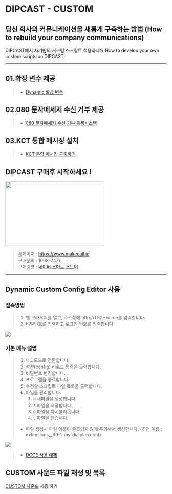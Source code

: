 # DIPCAST - CUSTOM 

## 당신 회사의 커뮤니케이션을 새롭게 구축하는 방법 (How to rebuild your company communications)

DIPCAST에서 자기만의 커스텀 스크립트 적용하세요
How to develop your own custom scripts on DIPCAST!
***

## 01.확장 변수 제공
> * [Dynamic 확장 변수](61-1-VARIABLE.md)

## 02.080 문자메세지 수신 거부 제공
> * [080 문자메세지 수신 거부 등록시스템](62-1-080DND.md)

## 03.KCT 통합 메시징 설치
> * [KCT 통합 메시징 구축하기](KCT-통합메시징.md)



## DIPCAST 구매후 시작하세요 !

<img src="resources/images/login-bg.png" width="309" height="200"/><br>     
> 홈페이지 : https://www.makecall.io     
> 구매문의 : 1668-2471     
> 구매링크 : [네이버 스마트 스토어](https://smartstore.naver.com/olssoo/)     
***

## Dynamic Custom Config Editor 사용
### 접속방법
> 1. 웹 브라우져를 열고, 주소창에 http://```IP주소```/dcce를 입력합니다. 
> 1. 비밀번호를 입력하고 로그인 번호를 입력합니다.
<img src="resources/images/dcce-login.png">

### 기본 메뉴 설명
> 1. 다크모드로 전환합니다.
> 1. 설정(config) 리로드 명령을 출력합니다.
> 1. 비밀번호 변경합니다.
> 1. 프로그램을 종료합니다.
> 1. 수정할 스크립트 파일 목록을 출력합니다.
> 1. 파일을 관리합니다.
>       1. ```N``` 새파일을 생성합니다.
>       1. ```S``` 파일을 저장합니다.
>       1. ```O``` 파일을 다시불러옵니다.
>       1. ```C``` 파일을 닫습니다.
>
> * 파일 생성시 파일 이름이 중복되지 않게 주의해서 생성합니다. (추천 이름 : extensions__69-1-my-dialplan.conf)
<img src="resources/images/dcce-menu.png">

> * [DCCE 사용 예제](EXAMPLE.md)
## CUSTOM 사운드 파일 재생 및 목록
[CUSTOM 사운드](SOUND.md) 사용 하기
